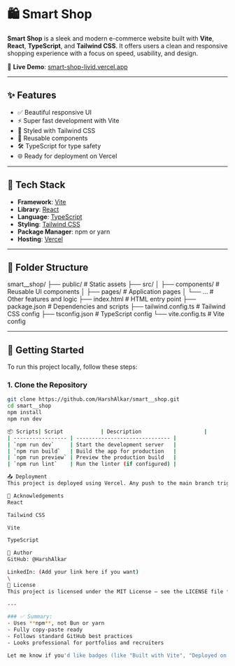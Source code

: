 # 🛍️ Smart Shop

**Smart Shop** is a sleek and modern e-commerce website built with **Vite**, **React**, **TypeScript**, and **Tailwind CSS**. It offers users a clean and responsive shopping experience with a focus on speed, usability, and design.

🔗 **Live Demo**: [smart-shop-livid.vercel.app](https://smart-shop-livid.vercel.app)

---

## ✨ Features

- ✅ Beautiful responsive UI
- ⚡ Super fast development with Vite
- 🎨 Styled with Tailwind CSS
- 🧩 Reusable components
- 🛠️ TypeScript for type safety
- 🌐 Ready for deployment on Vercel

---

## 🧰 Tech Stack

- **Framework**: [Vite](https://vitejs.dev/)
- **Library**: [React](https://react.dev/)
- **Language**: [TypeScript](https://www.typescriptlang.org/)
- **Styling**: [Tailwind CSS](https://tailwindcss.com/)
- **Package Manager**: npm or yarn
- **Hosting**: [Vercel](https://vercel.com/)

---

## 📁 Folder Structure


smart__shop/
├── public/ # Static assets
├── src/
│ ├── components/ # Reusable UI components
│ ├── pages/ # Application pages
│ └── ... # Other features and logic
├── index.html # HTML entry point
├── package.json # Dependencies and scripts
├── tailwind.config.ts # Tailwind CSS config
├── tsconfig.json # TypeScript config
└── vite.config.ts # Vite config

---

## 🚀 Getting Started

To run this project locally, follow these steps:

### 1. Clone the Repository

```bash
git clone https://github.com/HarshAlkar/smart__shop.git
cd smart__shop
npm install
npm run dev

📦 Scripts| Script            | Description                    |
| ----------------- | ------------------------------ |
| `npm run dev`     | Start the development server   |
| `npm run build`   | Build the app for production   |
| `npm run preview` | Preview the production build   |
| `npm run lint`    | Run the linter (if configured) |

📤 Deployment
This project is deployed using Vercel. Any push to the main branch triggers automatic deployment.

🙌 Acknowledgements
React

Tailwind CSS

Vite

TypeScript

👤 Author
GitHub: @HarshAlkar

LinkedIn: (Add your link here if you want)
\
📄 License
This project is licensed under the MIT License – see the LICENSE file for details.

---

### ✅ Summary:
- Uses **npm**, not Bun or yarn
- Fully copy-paste ready
- Follows standard GitHub best practices
- Looks professional for portfolios and recruiters

Let me know if you'd like badges (like "Built with Vite", "Deployed on Vercel", etc.) added at the top!


